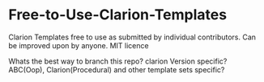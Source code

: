 # Free-to-Use-Clarion-Templates
Clarion Templates free to use as submitted by individual contributors. Can be improved upon by anyone. MIT licence


Whats the best way to branch this repo? clarion Version specific? ABC(Oop), Clarion(Procedural) and other template sets specific?

